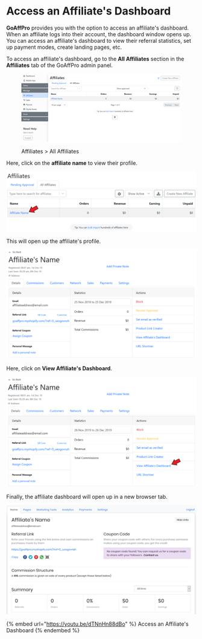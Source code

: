 # Access an Affiliate's Dashboard

**GoAffPro** provides you with the option to access an affiliate's dashboard. When an affiliate logs into their account, the dashboard window opens up. You can access an affiliate's dashboard to view their referral statistics, set up payment modes, create landing pages, etc.

To access an affiliate's dashboard, go to the **All Affiliates** section in the **Affiliates** tab of the GoAffPro admin panel.

<figure><img src="../../../.gitbook/assets/image (3520).png" alt=""><figcaption><p>Affiliates > All Affiliates</p></figcaption></figure>

Here, click on the **affiliate name** to view their profile.

![Click on affiliate's name](<../../../.gitbook/assets/image (991).png>)

This will open up the affiliate's profile.

![Affiliate Profile](<../../../.gitbook/assets/Annotation 2019-12-25 184301.png>)

Here, click on **View Affiliate's Dashboard**.

![Click on View Affiliate's Dashboard](<../../../.gitbook/assets/Annotation 2019-12-26 163622.png>)

Finally, the affiliate dashboard will open up in a new browser tab.

![Affiliate Dashboard](<../../../.gitbook/assets/Annotation 2019-12-26 164233.png>)

{% embed url="https://youtu.be/dTNnHn88dBo" %}
Access an Affiliate's Dashboard
{% endembed %}
